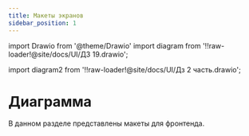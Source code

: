 ```yaml
---
title: Макеты экранов
sidebar_position: 1
---
```


import Drawio from '@theme/Drawio'
import diagram from '!!raw-loader!@site/docs/UI/ДЗ 19.drawio';


import diagram2 from '!!raw-loader!@site/docs/UI/Дз 2 часть.drawio';

# Диаграмма
В данном разделе представлены макеты для фронтенда.
<Drawio content={diagram} editable={false} />
<Drawio content={diagram2} editable={false} />
